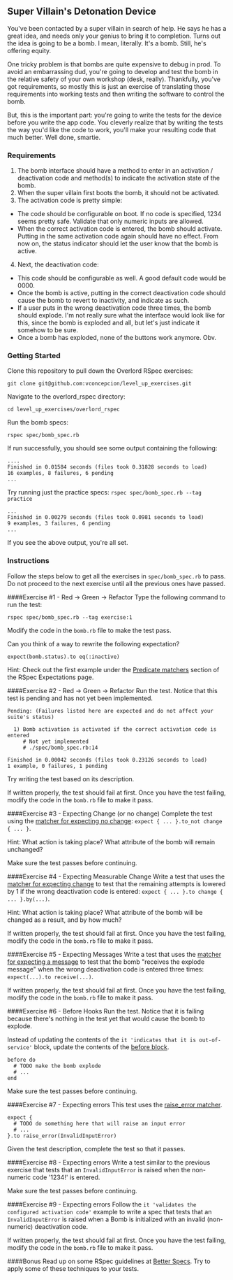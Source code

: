 ## Super Villain's Detonation Device

You've been contacted by a super villain in search of help. He says he has a great idea, and needs only your genius to bring it to completion. Turns out the idea is going to be a bomb. I mean, literally. It's a bomb. Still, he's offering equity.

One tricky problem is that bombs are quite expensive to debug in prod. To avoid an embarrassing dud, you're going to develop and test the bomb in the relative safety of your own workshop (desk, really). Thankfully, you've got requirements, so mostly this is just an exercise of translating those requirements into working tests and then writing the software to control the bomb. 

But, this is the important part: you're going to write the tests for the device before you write the app code. You cleverly realize that by writing the tests the way you'd like the code to work, you'll make your resulting code that much better. Well done, smartie.

### Requirements

1. The bomb interface should have a method to enter in an activation / deactivation code and method(s) to indicate the activation state of the bomb.
2. When the super villain first boots the bomb, it should not be activated.
3. The activation code is pretty simple:
  * The code should be configurable on boot. If no code is specified, 1234 seems pretty safe. Validate that only numeric inputs are allowed.
  * When the correct activation code is entered, the bomb should activate. Putting in the same activation code again should have no effect. From now on, the status indicator should let the user know that the bomb is active.
4. Next, the deactivation code:
  * This code should be configurable as well. A good default code would be 0000.
  * Once the bomb is active, putting in the correct deactivation code should cause the bomb to revert to inactivity, and indicate as such.
  * If a user puts in the wrong deactivation code three times, the bomb should explode. I'm not really sure what the interface would look like for this, since the bomb is exploded and all, but let's just indicate it somehow to be sure.
  * Once a bomb has exploded, none of the buttons work anymore. Obv.

### Getting Started

Clone this repository to pull down the Overlord RSpec exercises:
```
git clone git@github.com:vconcepcion/level_up_exercises.git
```

Navigate to the overlord_rspec directory:
```
cd level_up_exercises/overlord_rspec
```

Run the bomb specs:
```
rspec spec/bomb_spec.rb
```

If run successfully, you should see some output containing the following:
```
....
Finished in 0.01584 seconds (files took 0.31828 seconds to load)
16 examples, 8 failures, 6 pending
...
```

Try running just the practice specs:
`rspec spec/bomb_spec.rb --tag practice`

```
...
Finished in 0.00279 seconds (files took 0.0981 seconds to load)
9 examples, 3 failures, 6 pending
...
```
If you see the above output, you're all set.

### Instructions
Follow the steps below to get all the exercises in `spec/bomb_spec.rb` to pass. Do not proceed to the next exercise until all the previous ones have passed.

####Exercise #1 - Red -> Green -> Refactor
Type the following command to run the test:
```
rspec spec/bomb_spec.rb --tag exercise:1
```

Modify the code in the `bomb.rb` file to make the test pass.

Can you think of a way to rewrite the following expectation?
```
expect(bomb.status).to eq(:inactive)
```
Hint: Check out the first example under the [Predicate matchers](https://github.com/rspec/rspec-expectations#predicate-matchers) section of the RSpec Expectations page.

####Exercise #2 - Red -> Green -> Refactor
Run the test. Notice that this test is pending and has not yet been implemented.

```
Pending: (Failures listed here are expected and do not affect your suite's status)

  1) Bomb activation is activated if the correct activation code is entered
     # Not yet implemented
     # ./spec/bomb_spec.rb:14

Finished in 0.00042 seconds (files took 0.23126 seconds to load)
1 example, 0 failures, 1 pending
```

Try writing the test based on its description.

If written properly, the test should fail at first. Once you have the test failing, modify the code in the `bomb.rb` file to make it pass.

####Exercise #3 - Expecting Change (or no change)
Complete the test using the [matcher for expecting no change](https://www.relishapp.com/rspec/rspec-expectations/v/2-0/docs/matchers/expect-change#expecting-no-change): `expect { ... }.to_not change { ... }`.

Hint: What action is taking place? What attribute of the bomb will remain unchanged?

Make sure the test passes before continuing.

####Exercise #4 - Expecting Measurable Change
Write a test that uses the [matcher for expecting change](https://www.relishapp.com/rspec/rspec-expectations/v/2-0/docs/matchers/expect-change#expecting-change) to test that the remaining attempts is lowered by 1 if the wrong deactivation code is entered: `expect { ... }.to change { ... }.by(...)`.

Hint: What action is taking place? What attribute of the bomb will be changed as a result, and by how much?

If written properly, the test should fail at first. Once you have the test failing, modify the code in the `bomb.rb` file to make it pass.

####Exercise #5 - Expecting Messages
Write a test that uses the [matcher for expecting a message](https://www.relishapp.com/rspec/rspec-mocks/v/2-14/docs/message-expectations/expect-message-using-expect#expect-a-message) to test that the bomb "receives the explode message" when the wrong deactivation code is entered three times: `expect(...).to receive(...)`.

If written properly, the test should fail at first. Once you have the test failing, modify the code in the `bomb.rb` file to make it pass.

####Exercise #6 - Before Hooks
Run the test. Notice that it is failing because there's nothing in the test yet that would cause the bomb to explode.

Instead of updating the contents of the `it 'indicates that it is out-of-service'` block, update the contents of the [before block](https://www.relishapp.com/rspec/rspec-core/v/2-2/docs/hooks/before-and-after-hooks#define-before(:each)-block).
```
before do
  # TODO make the bomb explode
  # ...
end
```

Make sure the test passes before continuing.

####Exercise #7 - Expecting errors
This test uses the [raise_error matcher](https://www.relishapp.com/rspec/rspec-expectations/v/2-7/docs/built-in-matchers/raise-error-matcher#expect-specific-error).

```
expect {
  # TODO do something here that will raise an input error
  # ...
}.to raise_error(InvalidInputError)
```

Given the test description, complete the test so that it passes.

####Exercise #8 - Expecting errors
Write a test similar to the previous exercise that tests that an `InvalidInputError` is raised when the non-numeric code '1234!' is entered.

Make sure the test passes before continuing.

####Exercise #9 - Expecting errors
Follow the `it 'validates the configured activation code'` example to write a spec that tests that an `InvalidInputError` is raised when a Bomb is initialized with an invalid (non-numeric) deactivation code.

If written properly, the test should fail at first. Once you have the test failing, modify the code in the `bomb.rb` file to make it pass.

####Bonus
Read up on some RSpec guidelines at [Better Specs](http://betterspecs.org). Try to apply some of these techniques to your tests.